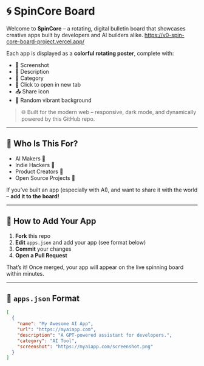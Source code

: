 # 🌀 SpinCore Board

Welcome to **SpinCore** – a rotating, digital bulletin board that showcases creative apps built by developers and AI builders alike.
https://v0-spin-core-board-project.vercel.app/ 

Each app is displayed as a **colorful rotating poster**, complete with:
- 📸 Screenshot
- 📝 Description
- 🧠 Category
- 🔗 Click to open in new tab
- 📤 Share icon
- 🎨 Random vibrant background

> 🌐 Built for the modern web – responsive, dark mode, and dynamically powered by this GitHub repo.

---

## 🤖 Who Is This For?

- AI Makers 🧠
- Indie Hackers 🚀
- Product Creators 📱
- Open Source Projects 👐

If you’ve built an app (especially with AI), and want to share it with the world – **add it to the board!**

---

## 🙌 How to Add Your App

1. **Fork** this repo  
2. **Edit** `apps.json` and add your app (see format below)  
3. **Commit** your changes  
4. **Open a Pull Request**

That’s it! Once merged, your app will appear on the live spinning board within minutes.

---

## 📄 `apps.json` Format

```json
[
  {
    "name": "My Awesome AI App",
    "url": "https://myaiapp.com",
    "description": "A GPT-powered assistant for developers.",
    "category": "AI Tool",
    "screenshot": "https://myaiapp.com/screenshot.png"
  }
]
